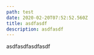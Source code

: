 ```yaml
---
path: test
date: 2020-02-20T07:52:52.560Z
title: asdfasdf
description: asdfasdf
---
```

asdfasdfasdfasdf
